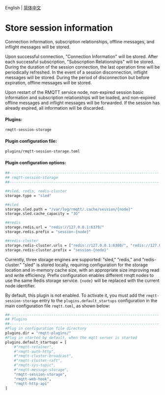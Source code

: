 English | [简体中文](../zh_CN/store-session.md)

# Store session information

Connection information, subscription relationships, offline messages, and inflight messages will be stored.

Upon successful connection, "Connection Information" will be stored. After each successful subscription, "Subscription 
Relationships" will be stored. During the duration of the session connection, the last operation time will be periodically 
refreshed. In the event of a session disconnection, inflight messages will be stored. During the period of disconnection 
but before expiration, offline messages will be stored.

Upon restart of the RMQTT service node, non-expired session basic information and subscription relationships will be 
loaded, and non-expired offline messages and inflight messages will be forwarded. If the session has already expired, 
all information will be discarded.

#### Plugins:

```bash
rmqtt-session-storage
```

#### Plugin configuration file:

```bash
plugins/rmqtt-session-storage.toml
```

#### Plugin configuration options:

```bash
##--------------------------------------------------------------------
## rmqtt-session-storage
##--------------------------------------------------------------------

##sled, redis, redis-cluster
storage.type = "sled"

##sled
storage.sled.path = "/var/log/rmqtt/.cache/session/{node}"
storage.sled.cache_capacity = "3G"

##redis
storage.redis.url = "redis://127.0.0.1:6379/"
storage.redis.prefix = "session-{node}"

##redis-cluster
storage.redis-cluster.urls = ["redis://127.0.0.1:6380/", "redis://127.0.0.1:6381/", "redis://127.0.0.1:6382/"]
storage.redis-cluster.prefix = "session-{node}"
```

Currently, three storage engines are supported: "sled," "redis," and "redis-cluster." "sled" is stored locally, requiring 
configuration for the storage location and in-memory cache size, with an appropriate size improving read and write efficiency.
Prefix configuration enables different rmqtt nodes to use the same Redis storage service. `{node}` will be replaced with 
the current node identifier.


By default, this plugin is not enabled. To activate it, you must add the `rmqtt-session-storage` entry to the
`plugins.default_startups` configuration in the main configuration file `rmqtt.toml`, as shown below:
```bash
##--------------------------------------------------------------------
## Plugins
##--------------------------------------------------------------------
#Plug in configuration file directory
plugins.dir = "rmqtt-plugins/"
#Plug in started by default, when the mqtt server is started
plugins.default_startups = [
    #"rmqtt-retainer",
    #"rmqtt-auth-http",
    #"rmqtt-cluster-broadcast",
    #"rmqtt-cluster-raft",
    #"rmqtt-sys-topic",
    #"rmqtt-message-storage",
    "rmqtt-session-storage",
    "rmqtt-web-hook",
    "rmqtt-http-api"
]
```





